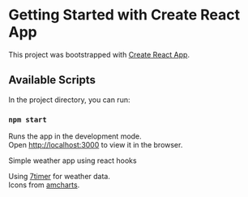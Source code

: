 # Getting Started with Create React App

This project was bootstrapped with [Create React App](https://github.com/facebook/create-react-app).

## Available Scripts

In the project directory, you can run:

### `npm start`

Runs the app in the development mode.\
Open [http://localhost:3000](http://localhost:3000) to view it in the browser.

Simple weather app using react hooks

Using [7timer](http://7timer.info/) for weather data.\
Icons from [amcharts](https://www.amcharts.com/free-animated-svg-weather-icons).
